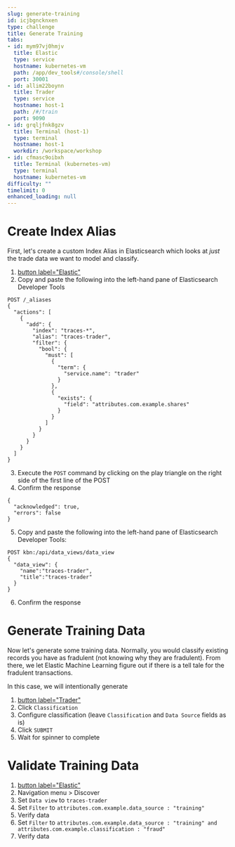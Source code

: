 ```yaml
---
slug: generate-training
id: icjbgncknxen
type: challenge
title: Generate Training
tabs:
- id: mym97vj0hmjv
  title: Elastic
  type: service
  hostname: kubernetes-vm
  path: /app/dev_tools#/console/shell
  port: 30001
- id: allim22boynn
  title: Trader
  type: service
  hostname: host-1
  path: /#/train
  port: 9090
- id: grqljfnk8gzv
  title: Terminal (host-1)
  type: terminal
  hostname: host-1
  workdir: /workspace/workshop
- id: cfmasc9oibxh
  title: Terminal (kubernetes-vm)
  type: terminal
  hostname: kubernetes-vm
difficulty: ""
timelimit: 0
enhanced_loading: null
---
```


# Create Index Alias
First, let's create a custom Index Alias in Elasticsearch which looks at _just_ the trade data we want to model and classify.

1. [button label="Elastic"](tab-0)
2. Copy and paste the following into the left-hand pane of Elasticsearch Developer Tools
```
POST /_aliases
{
  "actions": [
    {
      "add": {
        "index": "traces-*",
        "alias": "traces-trader",
        "filter": {
          "bool": {
            "must": [
              {
                "term": {
                  "service.name": "trader"
                }
              },
              {
                "exists": {
                  "field": "attributes.com.example.shares"
                }
              }
            ]
          }
        }
      }
    }
  ]
}
```
3. Execute the `POST` command by clicking on the play triangle on the right side of the first line of the POST
4. Confirm the response
```nocopy
{
  "acknowledged": true,
  "errors": false
}
```
5. Copy and paste the following into the left-hand pane of Elasticsearch Developer Tools:
```
POST kbn:/api/data_views/data_view
{
  "data_view": {
    "name":"traces-trader",
    "title":"traces-trader"
  }
}
```
6. Confirm the response

# Generate Training Data

Now let's generate some training data. Normally, you would classify existing records you have as fradulent (not knowing why they are fradulent). From there, we let Elastic Machine Learning figure out if there is a tell tale for the fradulent transactions.

In this case, we will intentionally generate

1. [button label="Trader"](tab-1)
2. Click `Classification`
2. Configure classification (leave `Classification` and `Data Source` fields as is)
3. Click `SUBMIT`
4. Wait for spinner to complete

# Validate Training Data

1. [button label="Elastic"](tab-0)
2. Navigation menu > Discover
3. Set `Data view` to `traces-trader`
4. Set `Filter` to `attributes.com.example.data_source : "training"`
5. Verify data
6. Set `Filter` to `attributes.com.example.data_source : "training" and attributes.com.example.classification : "fraud"`
7. Verify data
